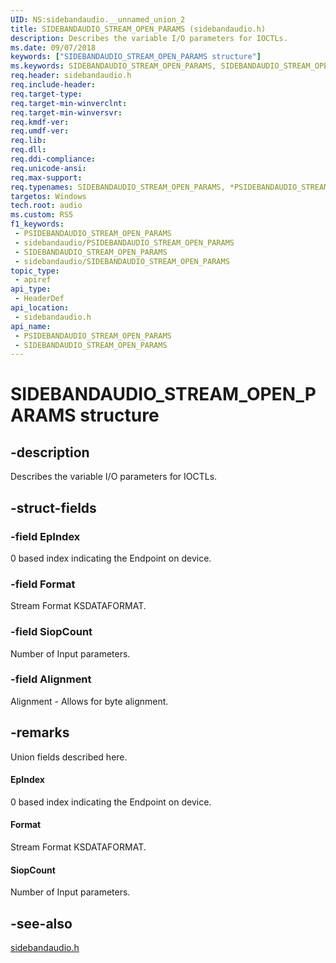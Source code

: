 ```yaml
---
UID: NS:sidebandaudio.__unnamed_union_2
title: SIDEBANDAUDIO_STREAM_OPEN_PARAMS (sidebandaudio.h)
description: Describes the variable I/O parameters for IOCTLs.
ms.date: 09/07/2018
keywords: ["SIDEBANDAUDIO_STREAM_OPEN_PARAMS structure"]
ms.keywords: SIDEBANDAUDIO_STREAM_OPEN_PARAMS, SIDEBANDAUDIO_STREAM_OPEN_PARAMS, *PSIDEBANDAUDIO_STREAM_OPEN_PARAMS,
req.header: sidebandaudio.h
req.include-header: 
req.target-type: 
req.target-min-winverclnt: 
req.target-min-winversvr: 
req.kmdf-ver: 
req.umdf-ver: 
req.lib: 
req.dll: 
req.ddi-compliance: 
req.unicode-ansi: 
req.max-support: 
req.typenames: SIDEBANDAUDIO_STREAM_OPEN_PARAMS, *PSIDEBANDAUDIO_STREAM_OPEN_PARAMS
targetos: Windows
tech.root: audio
ms.custom: RS5
f1_keywords:
 - PSIDEBANDAUDIO_STREAM_OPEN_PARAMS
 - sidebandaudio/PSIDEBANDAUDIO_STREAM_OPEN_PARAMS
 - SIDEBANDAUDIO_STREAM_OPEN_PARAMS
 - sidebandaudio/SIDEBANDAUDIO_STREAM_OPEN_PARAMS
topic_type:
 - apiref
api_type:
 - HeaderDef
api_location:
 - sidebandaudio.h
api_name:
 - PSIDEBANDAUDIO_STREAM_OPEN_PARAMS
 - SIDEBANDAUDIO_STREAM_OPEN_PARAMS
---
```


# SIDEBANDAUDIO_STREAM_OPEN_PARAMS structure


## -description

Describes the variable I/O parameters for IOCTLs.

## -struct-fields

### -field EpIndex

0 based index indicating the Endpoint on device.

### -field Format

Stream Format KSDATAFORMAT.

### -field SiopCount

Number of Input parameters.

### -field Alignment

Alignment - Allows for byte alignment.

## -remarks

Union fields described here.

#### EpIndex

0 based index indicating the Endpoint on device.

#### Format

Stream Format KSDATAFORMAT.

#### SiopCount

Number of Input parameters.

## -see-also

[sidebandaudio.h](index.md)

